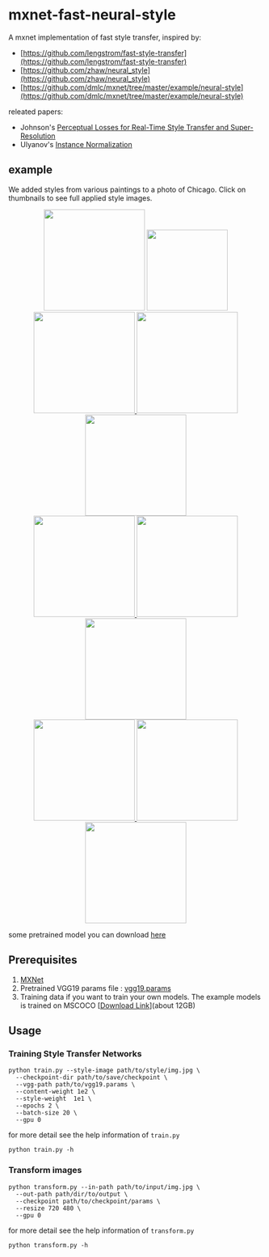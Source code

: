 # mxnet-fast-neural-style

A mxnet implementation of fast style transfer, inspired by:
- [https://github.com/lengstrom/fast-style-transfer](https://github.com/lengstrom/fast-style-transfer)
- [https://github.com/zhaw/neural_style](https://github.com/zhaw/neural_style)
- [https://github.com/dmlc/mxnet/tree/master/example/neural-style](https://github.com/dmlc/mxnet/tree/master/example/neural-style)

releated papers:
- Johnson's [Perceptual Losses for Real-Time Style Transfer and Super-Resolution](http://cs.stanford.edu/people/jcjohns/eccv16/)
- Ulyanov's [Instance Normalization](https://arxiv.org/abs/1607.08022)

## example

We added styles from various paintings to a photo of Chicago. Click on thumbnails to see full applied style images.

<div align = 'center'>
<a href = 'examples/style/wave.jpg'>
<img src = 'https://raw.githubusercontent.com/SineYuan/mxnet-fast-neural-style/master/images/sunrise.jpg' width = '200px'></a>
<img src = 'https://raw.githubusercontent.com/SineYuan/mxnet-fast-neural-style/master/images/The_Great_Wave_off_Kanagawa.jpg' height = '160px'>

<br>
<a href = 'examples/style/wave.jpg'>
<img src = 'https://raw.githubusercontent.com/SineYuan/mxnet-fast-neural-style/master/images/guangzhou_tower.jpg' height = '200px'>
<img src = 'https://raw.githubusercontent.com/SineYuan/mxnet-fast-neural-style/master/images/guangzhou_tower-sunrise.jpg' width = '200px'>
<a href = 'https://raw.githubusercontent.com/SineYuan/mxnet-fast-neural-style/master/images/guangzhou_tower-wave.jpg'>
<img src = 'https://raw.githubusercontent.com/SineYuan/mxnet-fast-neural-style/master/images/guangzhou_tower-wave.jpg' width = '200px'></a>

<br>
<a href = 'examples/style/wave.jpg'>
<img src = 'https://raw.githubusercontent.com/SineYuan/mxnet-fast-neural-style/master/images/river_night.jpg' width = '200px'>
<img src = 'https://raw.githubusercontent.com/SineYuan/mxnet-fast-neural-style/master/images/river_night-sunrise.jpg' height = '200px'>
<a href = 'https://raw.githubusercontent.com/SineYuan/mxnet-fast-neural-style/master/images/river_night-wave.jpg'>
<img src = 'https://raw.githubusercontent.com/SineYuan/mxnet-fast-neural-style/master/images/river_night-wave.jpg' height = '200px'></a>

<br>
<a href = 'examples/style/wave.jpg'>
<img src = 'https://raw.githubusercontent.com/SineYuan/mxnet-fast-neural-style/master/images/cloud_sea.jpg' width = '200px'>
<img src = 'https://raw.githubusercontent.com/SineYuan/mxnet-fast-neural-style/master/images/cloud_sea-sunrise.jpg' height = '200px'>
<a href = 'https://raw.githubusercontent.com/SineYuan/mxnet-fast-neural-style/master/images/cloud_sea-wave.jpg'>
<img src = 'https://raw.githubusercontent.com/SineYuan/mxnet-fast-neural-style/master/images/cloud_sea-wave.jpg' height = '200px'></a>
</div>

some pretrained model you can download [here](http://7x2vvx.com1.z0.glb.clouddn.com/checkpoints.zip)

## Prerequisites

1. [MXNet](https://github.com/dmlc/mxnet/)
2. Pretrained VGG19 params file : [vgg19.params](https://github.com/dmlc/web-data/raw/master/mxnet/neural-style/model/vgg19.params)
3. Training data if you want to train your own models. The example models is trained on MSCOCO [[Download Link](http://msvocds.blob.core.windows.net/coco2014/train2014.zip)](about 12GB)

## Usage

### Training Style Transfer Networks

```
python train.py --style-image path/to/style/img.jpg \
  --checkpoint-dir path/to/save/checkpoint \
  --vgg-path path/to/vgg19.params \
  --content-weight 1e2 \
  --style-weight  1e1 \
  --epochs 2 \
  --batch-size 20 \
  --gpu 0
```

for more detail see the help information of `train.py`

```
python train.py -h
```

### Transform images

```
python transform.py --in-path path/to/input/img.jpg \
  --out-path path/dir/to/output \
  --checkpoint path/to/checkpoint/params \
  --resize 720 480 \
  --gpu 0
```

for more detail see the help information of `transform.py`

```
python transform.py -h
```
